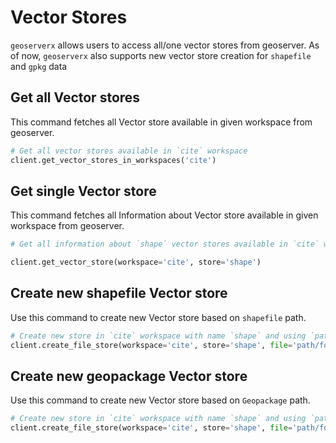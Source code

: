 # Vector Stores 

`geoserverx` allows users to access all/one vector stores from geoserver. As of now, `geoserverx` also supports new vector store creation for `shapefile` and `gpkg` data

## Get all Vector stores 
This command fetches all Vector store available in given workspace from geoserver. 

```Python
# Get all vector stores available in `cite` workspace
client.get_vector_stores_in_workspaces('cite')
```



## Get single Vector store
This command fetches all Information about Vector store available in given workspace from geoserver. 

```Python
# Get all information about `shape` vector stores available in `cite` workspace

client.get_vector_store(workspace='cite', store='shape') 
```


## Create new shapefile Vector store
Use this command to create new Vector store based on `shapefile` path. 

```Python
# Create new store in `cite` workspace with name `shape` and using `path/for/shapefile` as local shapefile path
client.create_file_store(workspace='cite', store='shape', file='path/for/shapefile', service_type='shapefile') 
```


## Create new geopackage Vector store
Use this command to create new Vector store based on `Geopackage` path. 

```Python
# Create new store in `cite` workspace with name `shape` and using `path/for/gpkg` as local Geopackage path
client.create_file_store(workspace='cite', store='shape', file='path/for/gpkg', service_type='gpkg') 
```
